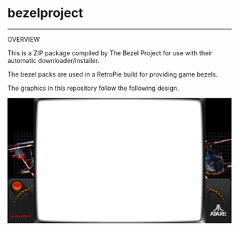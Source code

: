 # bezelproject

-------
OVERVIEW

This is a ZIP package compiled by The Bezel Project for use with their automatic downloader/installer.

The bezel packs are used in a RetroPie build for providing game bezels.

The graphics in this repository follow the following design.

![Sample bezel](https://github.com/thebezelproject/bezelproject-Atari800/blob/master/retroarch/overlay/GameBezels/Atari800/Airwolf%20(Europe).png?raw=true)
